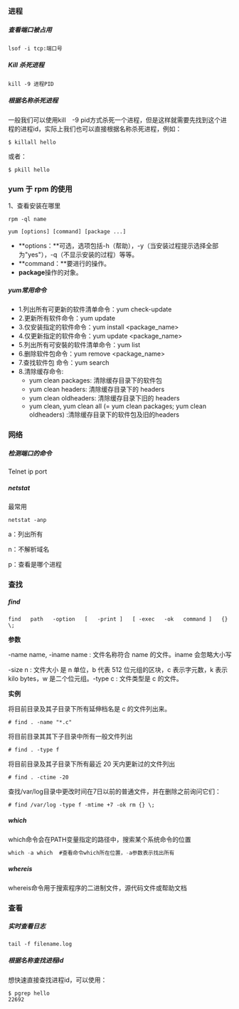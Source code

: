 ### 进程

##### 查看端口被占用

```
lsof -i tcp:端口号
```

##### Kill 杀死进程

```
kill -9 进程PID
```

##### 根据名称杀死进程

一般我们可以使用kill　-9 pid方式杀死一个进程，但是这样就需要先找到这个进程的进程id，实际上我们也可以直接根据名称杀死进程，例如：

```
$ killall hello
```

或者：

```
$ pkill hello
```

### yum 于 rpm 的使用

1、查看安装在哪里

```
rpm -ql name
```

```
yum [options] [command] [package ...]
```

- **options：**可选，选项包括-h（帮助），-y（当安装过程提示选择全部为"yes"），-q（不显示安装的过程）等等。
- **command：**要进行的操作。
- **package**操作的对象。

##### yum常用命令

- 1.列出所有可更新的软件清单命令：yum check-update
- 2.更新所有软件命令：yum update
- 3.仅安装指定的软件命令：yum install <package_name>
- 4.仅更新指定的软件命令：yum update <package_name>
- 5.列出所有可安裝的软件清单命令：yum list
- 6.删除软件包命令：yum remove <package_name>
- 7.查找软件包 命令：yum search <keyword>
- 8.清除缓存命令:
  - yum clean packages: 清除缓存目录下的软件包
  - yum clean headers: 清除缓存目录下的 headers
  - yum clean oldheaders: 清除缓存目录下旧的 headers
  - yum clean, yum clean all (= yum clean packages; yum clean oldheaders) :清除缓存目录下的软件包及旧的headers

### 网络

##### 检测端口的命令

Telnet ip port



##### netstat

最常用

```
netstat -anp
```

a：列出所有

n：不解析域名

p：查看是哪个进程



### 查找

##### find

```
find   path   -option   [   -print ]   [ -exec   -ok   command ]   {} \;
```

**参数**

-name name, -iname name : 文件名称符合 name 的文件。iname 会忽略大小写

-size n : 文件大小 是 n 单位，b 代表 512 位元组的区块，c 表示字元数，k 表示 kilo bytes，w 是二个位元组。-type c : 文件类型是 c 的文件。

**实例**

将目前目录及其子目录下所有延伸档名是 c 的文件列出来。

```
# find . -name "*.c"
```

将目前目录其其下子目录中所有一般文件列出

```
# find . -type f
```

将目前目录及其子目录下所有最近 20 天内更新过的文件列出

```
# find . -ctime -20
```

查找/var/log目录中更改时间在7日以前的普通文件，并在删除之前询问它们：

```
# find /var/log -type f -mtime +7 -ok rm {} \;
```

##### which

which命令会在PATH变量指定的路径中，搜索某个系统命令的位置

```c
which -a which  #查看命令which所在位置，-a参数表示找出所有
```

##### whereis

whereis命令用于搜索程序的二进制文件，源代码文件或帮助文档



### 查看

##### 实时查看日志

```
tail -f filename.log
```

##### 根据名称查找进程id

想快速直接查找进程id，可以使用：

```
$ pgrep hello
22692
```

